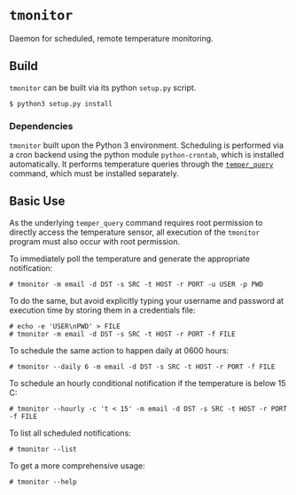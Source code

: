 `tmonitor`
==========

Daemon for scheduled, remote temperature monitoring.

Build
-----

`tmonitor` can be built via its python `setup.py` script.

    $ python3 setup.py install

### Dependencies

`tmonitor` built upon the Python 3 environment. Scheduling is performed via a
cron backend using the python module `python-crontab`, which is installed
automatically. It performs temperature queries through the
[`temper_query`](https://github.com/cahorn/temper-query) command, which must be
installed separately.

Basic Use
---------

As the underlying `temper_query` command requires root permission to directly
access the temperature sensor, all execution of the `tmonitor` program must also
occur with root permission.

To immediately poll the temperature and generate the appropriate notification:

    # tmonitor -m email -d DST -s SRC -t HOST -r PORT -u USER -p PWD

To do the same, but avoid explicitly typing your username and password at
execution time by storing them in a credentials file:

    # echo -e 'USER\nPWD' > FILE
    # tmonitor -m email -d DST -s SRC -t HOST -r PORT -f FILE

To schedule the same action to happen daily at 0600 hours:

    # tmonitor --daily 6 -m email -d DST -s SRC -t HOST -r PORT -f FILE

To schedule an hourly conditional notification if the temperature is below 15 C:

    # tmonitor --hourly -c 't < 15' -m email -d DST -s SRC -t HOST -r PORT -f FILE

To list all scheduled notifications:

    # tmonitor --list

To get a more comprehensive usage:

    # tmonitor --help

